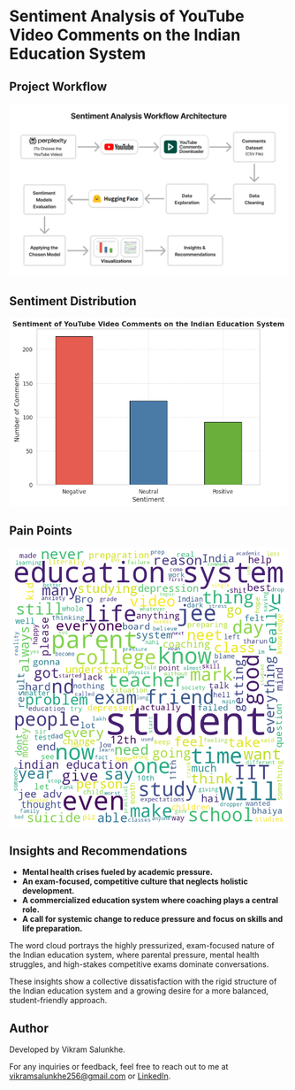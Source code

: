 # Sentiment Analysis of YouTube Video Comments on the Indian Education System

## Project Workflow

![Project Workflow](https://github.com/vikramsalunkhe256/youtube-comments-sentiment-analysis/blob/main/images/workflow_architecture.png)

## Sentiment Distribution

![Sentiment Distribution](https://github.com/vikramsalunkhe256/youtube-comments-sentiment-analysis/blob/main/images/sentiment_distribution.png)

## Pain Points

![Pain Points](https://github.com/vikramsalunkhe256/youtube-comments-sentiment-analysis/blob/main/images/word_cloud.png)

## Insights and Recommendations

- **Mental health crises fueled by academic pressure.**
- **An exam-focused, competitive culture that neglects holistic development.**
- **A commercialized education system where coaching plays a central role.**
- **A call for systemic change to reduce pressure and focus on skills and life preparation.**

The word cloud portrays the highly pressurized, exam-focused nature of the Indian education system, where parental pressure, mental health struggles, and high-stakes competitive exams dominate conversations.

These insights show a collective dissatisfaction with the rigid structure of the Indian education system and a growing desire for a more balanced, student-friendly approach.

## Author

Developed by Vikram Salunkhe.

For any inquiries or feedback, feel free to reach out to me at vikramsalunkhe256@gmail.com or [LinkedIn](https://www.linkedin.com/in/vikramsalunkhe256/).
